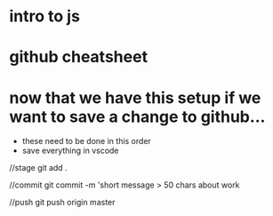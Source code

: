 # intro to js

# github cheatsheet
# now that we have this setup if we want to save a change to github...

* these need to be done in this order
* save everything in vscode 

//stage
git add .

//commit
git commit -m 'short message > 50 chars about work

//push
git push origin master 